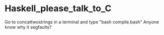 Haskell_please_talk_to_C
========================
Go to concattwostrings in a terminal and type "bash compile.bash"
Anyone know why it segfaults?
